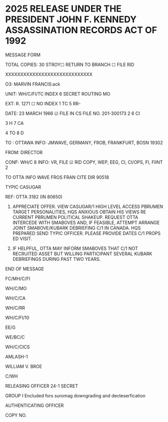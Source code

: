 # 2025 RELEASE UNDER THE PRESIDENT JOHN F. KENNEDY ASSASSINATION RECORDS ACT OF 1992

MESSAGE FORM

TOTAL COPIES: 30 STROY☐ RETURN TO BRANCH ☐ FILE RID

XXXXXXXXXXXXXXXXXXXXXXXXXXXXX

O3: MARVIN FRANCIS:ack

UNIT: WH/C/FI/TC INDEX 6 SECRET ROUTING MO

EXT: R. 1271 ☐ NO INDEX 1 TC 5 RR-

DATE: 23 MARCH 1966 ☑ FILE IN CS FILE NO. 201-300173 2 6 CI

3 H 7 CA

4 TO 8 D

TO : OTTAWA INFO: JMWAVE, GERMANY, FROB, FRANKFURT, BOSN 19302

FROM: DIRECTOR

CONF: WH/C 8 INFO: VR, FILE ☑ RID COPY, WEP, EEG, CI, CI/OPS, FI, FIINT 2

TO OTTA INFO WAVE FROS FRAN CITE DIR 90518

TYPIC CASUGAR

REF: OTTA 3182 (IN 80650)

1. APPRECIATE OFFER. VIEW CASUGAR/1 HIGH LEVEL ACCESS PBRUMEN
   TARGET PERSONALITIES, HQS ANXIOUS OBTAIN HIS VIEWS RE CURRENT PBRUMEN
   POLITICAL SHAKEUP. REQUEST OTTA INTERCEDE WITH SMABOVES AND, IF
   FEASIBLE, ATTEMPT ARRANGE JOINT SMABOVE/KUBARK DEBRIEFING C/1 IN
   CANADA. HQS PREPARED SEND TYPIC OFFICER. PLEASE PROVIDE DATES C/1 PROPS ED
   VISIT.

2. IF HELPFUL, OTTA MAY INFORM SMABOVES THAT C/1 NOT RECRUITED
   ASSET BUT WILLING PARTICIPANT SEVERAL KUBARK DEBRIEFINGS DURING PAST
   TWO YEARS.

END OF MESSAGE

FC/MH/C/FI

WH/C/MO

WH/C/CA

WH/C/RR

WH/C/FI/10

EE/G

WE/BC/C

WH/C/CICS

AMLASH-1

WILLIAM V. BROE

C/WH

RELEASING OFFICER 24-1 SECRET

GROUP I
Encluded fors suromag downgrading and decteserfication

AUTHENTICATING OFFICER

COPY NO.
